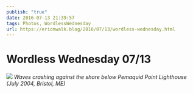 ```yaml
---
publish: "true"
date: 2016-07-13 21:39:57
tags: Photos, WordlessWednesday
url: https://ericmwalk.blog/2016/07/13/wordless-wednesday.html
---
```


# Wordless Wednesday 07/13

![](https://ericmwalk.blog/uploads/2022/3d09e1dbe6.jpg)
*Waves crashing against the shore below Pemaquid Point Lighthouse (July 2004, Bristol, ME)*
